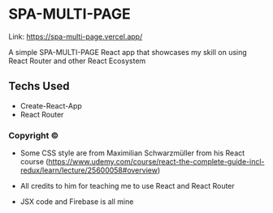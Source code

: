 # SPA-MULTI-PAGE

Link: https://spa-multi-page.vercel.app/

A simple SPA-MULTI-PAGE React app that showcases my skill on using React Router and other React Ecosystem

## Techs Used

- Create-React-App
- React Router

### Copyright ©

- Some CSS style are from Maximilian Schwarzmüller from his React course (https://www.udemy.com/course/react-the-complete-guide-incl-redux/learn/lecture/25600058#overview)

- All credits to him for teaching me to use React and React Router

- JSX code and Firebase is all mine
